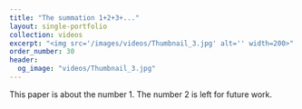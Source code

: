 ```yaml
---
title: "The summation 1+2+3+..."
layout: single-portfolio
collection: videos
excerpt: "<img src='/images/videos/Thumbnail_3.jpg' alt='' width=200>"
order_number: 30
header: 
  og_image: "videos/Thumbnail_3.jpg"
---
```


This paper is about the number 1. The number 2 is left for future work.